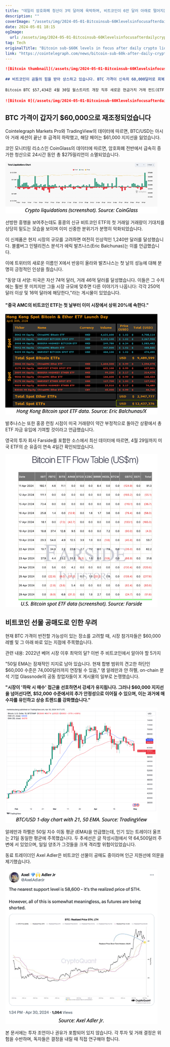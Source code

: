 ```yaml
---
title: "데일리 암호화폐 청산이 3억 달러에 육박하며, 비트코인이 6만 달러 아래로 떨어지는 수준에 초점이 맞춰지고 있습니다"
description: ""
coverImage: "/assets/img/2024-05-01-Bitcoinsub-60Klevelsinfocusafterdailycryptoliquidationsnear300M_thumbnail.png"
date: 2024-05-01 18:15
ogImage: 
  url: /assets/img/2024-05-01-Bitcoinsub-60Klevelsinfocusafterdailycryptoliquidationsnear300M_thumbnail.png
tag: Tech
originalTitle: "Bitcoin sub-$60K levels in focus after daily crypto liquidations near $300M"
link: "https://cointelegraph.com/news/bitcoin-sub-60k-after-daily-crypto-liquidations-near-300m"
---
```



```markdown
![Bitcoin thumbnail](/assets/img/2024-05-01-Bitcoinsub-60Klevelsinfocusafterdailycryptoliquidationsnear300M_thumbnail.png)

## 비트코인이 곰들의 힘을 받아 상스하고 있습니다. BTC 가격이 신속히 60,000달러로 회복 중입니다.

Bitcoin BTC $57,434은 4월 30일 월스트리트 개장 직후 새로운 현금가치 거래 펀드(ETF)의 실망으로 두 주 만에 최저점을 기록했습니다.

![Bitcoin 0](/assets/img/2024-05-01-Bitcoinsub-60Klevelsinfocusafterdailycryptoliquidationsnear300M_0.png)
```



## BTC 가격이 갑자기 $60,000으로 재조정되었습니다

Cointelegraph Markets Pro와 TradingView의 데이터에 따르면, BTC/USD는 아시아 거래 세션이 끝난 후 급격히 하락했고, 해당 페어는 $61,000 지지선을 잃었습니다.

코인 모니터링 리소스인 CoinGlass의 데이터에 따르면, 암호화폐 전반에서 급속히 증가한 청산으로 24시간 동안 총 $275밀리언이 소멸되었습니다.

![BTC Price Chart](/assets/img/2024-05-01-Bitcoinsub-60Klevelsinfocusafterdailycryptoliquidationsnear300M_1.png)



선방한 흥행을 보여주는데도 홍콩의 신규 비트코인 ETF의 첫 거래일 거래량이 기대치를 상당히 밑도는 모습을 보이며 이미 신중한 분위기가 분명히 악화되었습니다.

이 신제품은 현지 시장의 규모를 고려하면 여전히 인상적인 1,240만 달러를 달성했습니다. 블룸버그 인텔리전스 분석가 에릭 발츠나스(Eric Balchunas)는 이를 언급했습니다.

이에 트위터의 새로운 이름인 X에서 반응이 올라와 발츠나스는 첫 날의 성능에 대해 분명히 긍정적인 인상을 줬습니다.

"동양 대 서양: 미국은 자산 74억 달러, 거래 46억 달러를 달성했습니다. 이들은 그 수치에는 훨씬 못 미치지만 그들 시장 규모에 맞추면 다른 이야기가 나옵니다: 각각 250억 달러 이상 및 16억 달러에 해당한다,"라는 게시물이 있었습니다.



#### "중국 AMC의 비트코인 ETF는 첫 날부터 이미 시장에서 상위 20%에 속한다."

![Image](/assets/img/2024-05-01-Bitcoinsub-60Klevelsinfocusafterdailycryptoliquidationsnear300M_2.png)

발추나스는 또한 홍콩 런칭 시점이 미국 거래량이 약간 부정적으로 돌아간 상황에서 총 ETF 자금 유입에 기여할 것이라고 언급했습니다.

영국의 투자 회사 Farside를 포함한 소스에서 최신 데이터에 따르면, 4월 29일까지 미국 ETF의 순 유출이 연속 4일간 확인되었습니다.



![Bitcoin Price Chart](/assets/img/2024-05-01-Bitcoinsub-60Klevelsinfocusafterdailycryptoliquidationsnear300M_3.png)

## 비트코인 선물 공매도로 인한 우려

현재 BTC 가격이 반전할 가능성이 있는 장소를 고려할 때, 시장 참가자들은 $60,000 레벨 및 그 아래 바로 있는 지점에 주목했습니다.

관련 내용: 2022년 베어 시장 이후 최악의 달? 이번 주 비트코인에서 알아야 할 5가지



"50일 EMA는 잠재적인 지지로 남아 있습니다. 현재 합병 범위의 견고한 하단인 $60,000 수준은 74,000달러까지 연장될 수 있음," 앵 알레만과 얀 하펠, on-chain 분석 기업 Glassnode의 공동 창업자들이 X 게시물의 일부로 논쟁했습니다.

**"시장이 '하락 시 매수' 접근을 선호하면서 강세가 유지됩니다. 그러나 $60,000 지지선을 넘어선다면, $52,000 수준에서의 추가 안정성으로 이어질 수 있으며, 이는 과거에 매수자를 유인하고 상승 트렌드를 강화했습니다."**

![Screenshot](/assets/img/2024-05-01-Bitcoinsub-60Klevelsinfocusafterdailycryptoliquidationsnear300M_4.png)

알레만과 하펠은 50일 지수 이동 평균 (EMA)을 언급했는데, 인기 있는 트레이더 울프는 21일 동일한 평균에 주목했습니다. 두 추세선은 글 작성시점에서 약 64,500달러 주변에 서 있었으며, 일일 양초가 그것들을 크게 격리할 위험이있었습니다.



동료 트레이더인 Axel Adler은 비트코인 선물이 공매도 중이라며 인근 지원선에 의문을 제기했습니다.

![Bitcoin Futures Shorting](/assets/img/2024-05-01-Bitcoinsub-60Klevelsinfocusafterdailycryptoliquidationsnear300M_5.png)

본 문서에는 투자 조언이나 권유가 포함되어 있지 않습니다. 각 투자 및 거래 결정은 위험을 수반하며, 독자들은 결정을 내릴 때 직접 연구해야 합니다.
